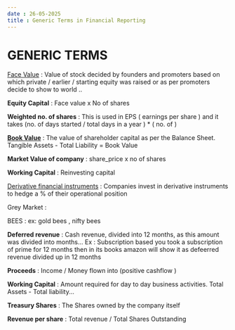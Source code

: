 ```yaml
---
date : 26-05-2025
title : Generic Terms in Financial Reporting 
---
```


# GENERIC TERMS 

[Face Value](generic_terms/FV.md) : Value of stock decided by founders and promoters based on which private / earlier / starting equity was raised or as per promoters decide to show to world ..


**Equity Capital** : Face value x No of shares 


**Weighted no. of shares** : This is used in EPS ( earnings per share ) and it takes (no. of days started / total days in a year ) * ( no. of  )


[**Book Value**](generic_terms/BV.md) : The value of shareholder capital as per the Balance Sheet. Tangible Assets - Total Liability = Book Value  


**Market Value of company** : share_price x no of shares

**Working Capital** : Reinvesting capital 


[Derivative financial instruments](generic_terms/DFI.md) : Companies invest in derivative instruments to hedge a % of their operational position  


Grey Market : 


BEES :  ex: gold bees , nifty bees 



**Deferred revenue** : Cash revenue, divided into 12 months, as this amount was divided into months... Ex : Subscription based you took a subscription of prime for 12 months then in its books amazon will show it as defeerred revenue divided up in 12 months  


**Proceeds** : Income / Money flown into (positive cashflow )


**Working Capital** : Amount required for day to day business activities. Total Assets - Total liability... 


**Treasury Shares** : The Shares owned by the company itself  


**Revenue per share** : Total revenue / Total Shares Outstanding







